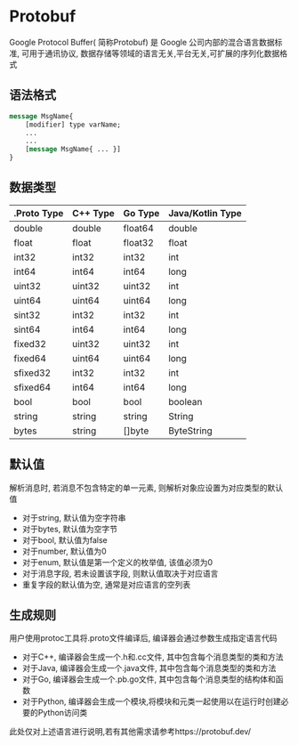 # Protobuf

Google Protocol Buffer( 简称Protobuf) 是 Google 公司内部的混合语言数据标准, 可用于通讯协议, 数据存储等领域的语言无关,平台无关,可扩展的序列化数据格式

## 语法格式

```protobuf
message MsgName{
	[modifier] type varName; 
	...
	...
	[message MsgName{ ... }]
}
```

## 数据类型

| .Proto Type | C++ Type | Go Type | Java/Kotlin Type |
| ----------- | -------- | ------- | ---------------- |
| double      | double   | float64 | double           |
| float       | float    | float32 | float            |
| int32       | int32    | int32   | int              |
| int64       | int64    | int64   | long             |
| uint32      | uint32   | uint32  | int              |
| uint64      | uint64   | uint64  | long             |
| sint32      | int32    | int32   | int              |
| sint64      | int64    | int64   | long             |
| fixed32     | uint32   | uint32  | int              |
| fixed64     | uint64   | uint64  | long             |
| sfixed32    | int32    | int32   | int              |
| sfixed64    | int64    | int64   | long             |
| bool        | bool     | bool    | boolean          |
| string      | string   | string  | String           |
| bytes       | string   | []byte  | ByteString       |

## 默认值

解析消息时, 若消息不包含特定的单一元素, 则解析对象应设置为对应类型的默认值

- 对于string, 默认值为空字符串
- 对于bytes, 默认值为空字节
- 对于bool, 默认值为false
- 对于number, 默认值为0
- 对于enum, 默认值是第一个定义的枚举值, 该值必须为0
- 对于消息字段, 若未设置该字段, 则默认值取决于对应语言
- 重复字段的默认值为空, 通常是对应语言的空列表

## 生成规则

用户使用protoc工具将.proto文件编译后, 编译器会通过参数生成指定语言代码

- 对于C++, 编译器会生成一个.h和.cc文件, 其中包含每个消息类型的类和方法
- 对于Java, 编译器会生成一个.java文件, 其中包含每个消息类型的类和方法
- 对于Go, 编译器会生成一个.pb.go文件, 其中包含每个消息类型的结构体和函数
- 对于Python, 编译器会生成一个模块,将模块和元类一起使用以在运行时创建必要的Python访问类

此处仅对上述语言进行说明,若有其他需求请参考https://protobuf.dev/

